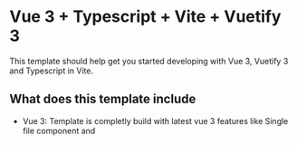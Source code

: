 # Vue 3 + Typescript + Vite + Vuetify 3

This template should help get you started developing with Vue 3, Vuetify 3 and Typescript in Vite.

## What does this template include
- Vue 3: Template is completly build with latest vue 3 features like Single file component and <script setup> mode which makes your code much more clean and readable.
Router, Directives, Middlewares and Mixins are all configured and prebuilt in to the template.
  
- Typescript: The whole project is written with typescipt modular form, which is great as it's the new trend and most of the libraries are starting to migrate/support modular form (Ex: Firebase).
  
- Vite: The project is built on top of vite, which have boosted everything from server-start up to production bundle. You can read this official article from Vite to know more about it https://vitejs.dev/guide/why.html.
  
- Vuetify 3: Alpha version of Vuetify 3 is available and is completly configured including custom themes and colors.
  
- SCSS: Sass is configured and is integrated to work globally and inside local components, it is integrated with vuetify as well.
  
- Vuex Store: Store is configured with module form that supports multiple versions of stores with dfferent names, as it is more efficient for medium and big projects.
  
## Latest Updates
-  Multilangual Configurations (i18n) added.
